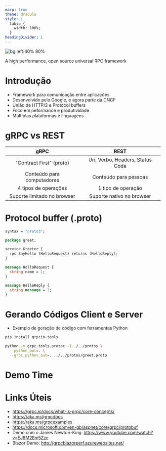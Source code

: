 ```yaml
---
marp: true
theme: dracula
style: |
  table {
    width: 100%;
  }
headingDivider: 1
---
```


![bg left:40% 80%](https://grpc.io/img/logos/grpc-logo.png)

A high performance, open source universal RPC framework


# Introdução #

* Framework para comunicação entre aplicações
* Desenvolvido pelo Google, e agora parte da CNCF
* União de HTTP/2 e Protocol buffers
* Foco em peformance e produtividade
* Multiplas plataformas e linguagens

<!-- 
  Muito comum entre microserviços
	
  Aplicações que trabalham em cluster

  Desenvolvido em 2015, mas baseado em outra tecnologia amplamenta usada dentro do Google

  Outros frameworks RPC: WCF, Thrift, JSON-RPC
-->


# gRPC vs REST #

| gRPC                        | REST                             |
| :--------------------------:|:--------------------------------:|
| "Contract First" (proto)    | Uri, Verbo, Headers, Status Code |
| Conteúdo para computadores  | Conteúdo para pessoas            |
| 4 tipos de operações        | 1 tipo de operação               |
| Suporte limitado no browser | Suporte nativo no browser        |

<!-- 
 - Peformance: Mensagens binárias compactas, serialização rápida
 
 - Produtividade: Ferramentas que geram o código do client e server, esconde a complexidade da comunicação.

 - Tipos de operações:
    Unary
    Client Streaming
    Server Streaming
    Full duplex (Bidirecional Streaming)

  - Suporte no browser para Unary e Server Streaming apenas
-->


# Protocol buffer (.proto) #

```proto
syntax = "proto3";

package greet;

service Greeter {
  rpc SayHello (HelloRequest) returns (HelloReply);
}

message HelloRequest {
  string name = 1;
}

message HelloReply {
  string message = 1;
}
```

<!-- 
  Arquivo .proto precisa ser conhecido pelo client e server
-->


# Gerando Códigos Client e Server #

- Exemplo de geração de código com ferramentas Python
```bash
pip install grpcio-tools

python -m grpc_tools.protoc -I../../protos \
  --python_out=. \
  --grpc_python_out=. ../../protos/greet.proto
```

<!-- 
  Com exceção do .net (e node?), todas as linguagens usam o protoc para 
  gerar os códigos boilerplate (diretamente ou indiretamente como no Java/Maven)
-->

# <!-- fit --> Demo Time #

# Links Úteis #

- https://grpc.io/docs/what-is-grpc/core-concepts/
- https://aka.ms/grpcdocs
- https://aka.ms/grpcexamples
- https://docs.microsoft.com/en-gb/aspnet/core/grpc/protobuf
- Demo com o James Newton-King: 
  https://www.youtube.com/watch?v=EJ8M2Em5Zzc
- Blazor Demo: 
  http://grpcblazorperf.azurewebsites.net/
  
